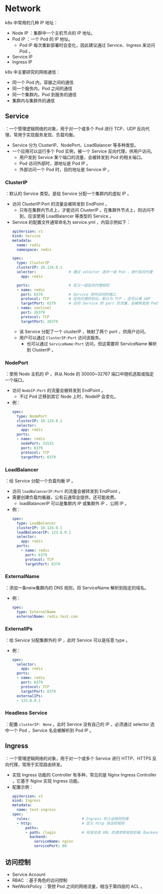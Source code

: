 # Network

k8s 中常用的几种 IP 地址：
- Node IP ：集群中一个主机节点的 IP 地址。
- Pod IP ：一个 Pod 的 IP 地址。
  - Pod IP 每次重新部署时会变化，因此建议通过 Service、Ingress 来访问 Pod 。
- Service IP
- Ingress IP

k8s 中主要研究的网络通信：
- 同一个 Pod 内，容器之间的通信
- 同一个服务内，Pod 之间的通信
- 同一个集群内，Pod 到服务的通信
- 集群内与集群外的通信

## Service

：一个管理逻辑网络的对象，用于对一个或多个 Pod 进行 TCP、UDP 反向代理，常用于实现服务发现、负载均衡。
- Service 分为 ClusterIP、NodePort、LoadBalancer 等多种类型。
- 一个应用可以运行多个 Pod 实例，被一个 Service 反向代理，供用户访问。
  - 用户发到 Service 某个端口的流量，会被转发到 Pod 的相关端口。
  - Pod 访问外部时，源地址是 Pod IP 。
  - 外部访问一个 Pod 时，目的地址是 Service IP 。

### ClusterIP

：默认的 Service 类型。是给 Service 分配一个集群内的虚拟 IP 。
- 访问 ClusterIP:Port 的流量会被转发到 EndPoint 。
  - 只有在集群内节点上，才能访问 ClusterIP 。在集群外节点上，则访问不到，应该使用 LoadBalancer 等类型的 Service 。
- Service 的配置文件通常命名为 service.yml ，内容示例如下：
  ```yml
  apiVersion: v1
  kind: Service
  metadata:
    name: redis
    namespace: redis

  spec:
    type: ClusterIP
    clusterIP: 10.124.0.1
    selector:               # 通过 selector 选中一组 Pod ，进行反向代理
      app: redis

    ports:                  # 定义一组反向代理规则
    - name: redis
      port: 6379            # Service 供外访问的端口
      protocol: TCP         # 反向代理的协议，默认为 TCP ，还可以填 UDP
      targetPort: 6379      # 访问 Service 的 port 的流量，会被转发到 Pod 的 targetPort 端口，又称为 EndPoint
    - name: sentinel
      port: 26379
      protocol: TCP
      targetPort: 26379
  ```
  - 该 Service 分配了一个 clusterIP ，映射了两个 port ，供用户访问。
  - 用户可以通过 `ClusterIP:Port` 访问该服务。
    - 也可以通过 `ServiceName:Port` 访问，但这需要将 ServiceName 解析到 ClusterIP 。

### NodePort

：使用 Node 主机的 IP ，并从 Node 的 30000~32767 端口中随机选取或指定一个端口。
- 访问 `NodeIP:Port` 的流量会被转发到 EndPoint 。
  - 不过 Pod 迁移到其它 Node 上时，NodeIP 会变化。
- 例：
  ```yml
  spec:
    type: NodePort
    clusterIP: 10.124.0.1
    selector:
      app: redis
    ports:
    - name: redis
      nodePort: 31533
      port: 6379
      protocol: TCP
      targetPort: 6379
  ```

### LoadBalancer

：给 Service 分配一个负载均衡 IP 。
- 访问 `loadBalancerIP:Port` 的流量会被转发到 EndPoint 。
- 需要创建负载均衡器，公有云通常会提供，还可能收费。
  - loadBalancerIP 可以是集群内 IP 或集群外 IP 、公网 IP 。
- 例：
  ```yml
  spec:
    type: LoadBalancer
    clusterIP: 10.124.0.1
    loadBalancerIP: 123.0.0.1
    selector:
      app: redis
    ports:
      - name: redis
        port: 6379
        protocol: TCP
        targetPort: 6379
  ```

### ExternalName

：添加一条neiw集群内的 DNS 规则，将 ServiceName 解析到指定的域名。
- 例：
  ```yml
  spec:
    type: ExternalName
    externalName: redis.test.com
  ```

### ExternalIPs

：给 Service 分配集群外的 IP ，此时 Service 可以是任意 type 。
- 例：
  ```yml
  spec:
    selector:
      app: redis
    ports:
    - name: redis
      port: 6379
      protocol: TCP
      targetPort: 6379
    externalIPs:
    - 123.0.0.1
  ```

### Headless Service

：配置 `clusterIP: None` 。此时 Service 没有自己的 IP ，必须通过 selector 选中一个 Pod ，Service 名会被解析到 Pod IP 。

## Ingress

：一个管理逻辑网络的对象，用于对一个或多个 Service 进行 HTTP、HTTPS 反向代理，常用于实现路由转发。
- 实现 Ingress 功能的 Controller 有多种，常见的是 Nginx Ingress Controller ，它基于 Nginx 实现 Ingress 功能。
- 配置示例：
  ```yml
  apiVersion: v1
  kind: Ingress
  metadata:
    name: test-ingress
  spec:
    rules:                        # Ingress 的入站规则列表
    - http:                       # 定义 http 协议的规则
        paths:
        - path: /login            # 将发往该 URL 的请求转发到后端（backend）的 Service
          backend:
            serviceName: nginx
            servicePort: 80
  ```

## 访问控制

- Service Account
- RBAC ：基于角色的访问控制
- NetWorkPolicy ：管控 Pod 之间的网络流量，相当于第四层的 ACL 。
